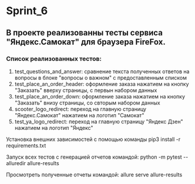 # Sprint_6
## В проекте реализованны тесты сервиса "Яндекс.Самокат" для браузера FireFox.

### Список реализованных тестов:
1. test_questions_and_answer: сравнение текста полученных ответов на вопросы в блоке "вопросы о важном" с предоставленным списком
2. test_place_an_order_header: оформление заказа нажатием на кнопку "Заказать" вверху страницы, с первын набором данных
3. test_place_an_order_down: оформление заказа нажатием на кнопку "Заказать" внизу страницы, со свторым набором данных
4. scooter_logo_redirect: переход на главную страницу "Яндекс.Самокат" нажатием на логотип "Самокат"
5. test_ya_logo_redirect: переход на главную страницу "Яндекс Дзен" нажатием на логотип "Яндекс"

Установка внешних зависимостей с помощью команды pip3 install -r requirements.txt

Запуск всех тестов с генерацией отчетов командой: python -m pytest --alluredir allure-results

Просмотреть полученные отчеты командой: allure serve allure-results